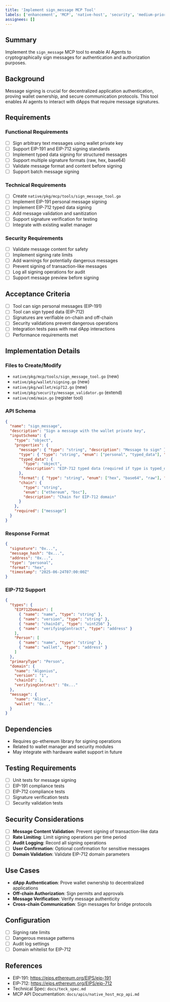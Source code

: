 ```yaml
---
title: 'Implement sign_message MCP Tool'
labels: ['enhancement', 'MCP', 'native-host', 'security', 'medium-priority']
assignees: []
---
```


## Summary

Implement the `sign_message` MCP tool to enable AI Agents to cryptographically sign messages for authentication and authorization purposes.

## Background

Message signing is crucial for decentralized application authentication, proving wallet ownership, and secure communication protocols. This tool enables AI agents to interact with dApps that require message signatures.

## Requirements

### Functional Requirements

- [ ] Sign arbitrary text messages using wallet private key
- [ ] Support EIP-191 and EIP-712 signing standards
- [ ] Implement typed data signing for structured messages
- [ ] Support multiple signature formats (raw, hex, base64)
- [ ] Validate message format and content before signing
- [ ] Support batch message signing

### Technical Requirements

- [ ] Create `native/pkg/mcp/tools/sign_message_tool.go`
- [ ] Implement EIP-191 personal message signing
- [ ] Implement EIP-712 typed data signing
- [ ] Add message validation and sanitization
- [ ] Support signature verification for testing
- [ ] Integrate with existing wallet manager

### Security Requirements

- [ ] Validate message content for safety
- [ ] Implement signing rate limits
- [ ] Add warnings for potentially dangerous messages
- [ ] Prevent signing of transaction-like messages
- [ ] Log all signing operations for audit
- [ ] Support message preview before signing

## Acceptance Criteria

- [ ] Tool can sign personal messages (EIP-191)
- [ ] Tool can sign typed data (EIP-712)
- [ ] Signatures are verifiable on-chain and off-chain
- [ ] Security validations prevent dangerous operations
- [ ] Integration tests pass with real dApp interactions
- [ ] Performance requirements met

## Implementation Details

### Files to Create/Modify

- `native/pkg/mcp/tools/sign_message_tool.go` (new)
- `native/pkg/wallet/signing.go` (new)
- `native/pkg/wallet/eip712.go` (new)
- `native/pkg/security/message_validator.go` (extend)
- `native/cmd/main.go` (register tool)

### API Schema

```json
{
  "name": "sign_message",
  "description": "Sign a message with the wallet private key",
  "inputSchema": {
    "type": "object",
    "properties": {
      "message": { "type": "string", "description": "Message to sign" },
      "type": { "type": "string", "enum": ["personal", "typed_data"], "default": "personal" },
      "typed_data": {
        "type": "object",
        "description": "EIP-712 typed data (required if type is typed_data)"
      },
      "format": { "type": "string", "enum": ["hex", "base64", "raw"], "default": "hex" },
      "chain": {
        "type": "string",
        "enum": ["ethereum", "bsc"],
        "description": "Chain for EIP-712 domain"
      }
    },
    "required": ["message"]
  }
}
```

### Response Format

```json
{
  "signature": "0x...",
  "message_hash": "0x...",
  "address": "0x...",
  "type": "personal",
  "format": "hex",
  "timestamp": "2025-06-24T07:00:00Z"
}
```

### EIP-712 Support

```json
{
  "types": {
    "EIP712Domain": [
      { "name": "name", "type": "string" },
      { "name": "version", "type": "string" },
      { "name": "chainId", "type": "uint256" },
      { "name": "verifyingContract", "type": "address" }
    ],
    "Person": [
      { "name": "name", "type": "string" },
      { "name": "wallet", "type": "address" }
    ]
  },
  "primaryType": "Person",
  "domain": {
    "name": "Algonius",
    "version": "1",
    "chainId": 1,
    "verifyingContract": "0x..."
  },
  "message": {
    "name": "Alice",
    "wallet": "0x..."
  }
}
```

## Dependencies

- Requires go-ethereum library for signing operations
- Related to wallet manager and security modules
- May integrate with hardware wallet support in future

## Testing Requirements

- [ ] Unit tests for message signing
- [ ] EIP-191 compliance tests
- [ ] EIP-712 compliance tests
- [ ] Signature verification tests
- [ ] Security validation tests

## Security Considerations

- [ ] **Message Content Validation**: Prevent signing of transaction-like data
- [ ] **Rate Limiting**: Limit signing operations per time period
- [ ] **Audit Logging**: Record all signing operations
- [ ] **User Confirmation**: Optional confirmation for sensitive messages
- [ ] **Domain Validation**: Validate EIP-712 domain parameters

## Use Cases

- **dApp Authentication**: Prove wallet ownership to decentralized applications
- **Off-chain Authorization**: Sign permits and approvals
- **Message Verification**: Verify message authenticity
- **Cross-chain Communication**: Sign messages for bridge protocols

## Configuration

- [ ] Signing rate limits
- [ ] Dangerous message patterns
- [ ] Audit log settings
- [ ] Domain whitelist for EIP-712

## References

- EIP-191: https://eips.ethereum.org/EIPS/eip-191
- EIP-712: https://eips.ethereum.org/EIPS/eip-712
- Technical Spec: `docs/teck_spec.md`
- MCP API Documentation: `docs/apis/native_host_mcp_api.md`

